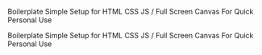Boilerplate Simple Setup for HTML CSS JS / 
Full Screen Canvas
For Quick Personal Use

Boilerplate Simple Setup for HTML CSS JS / 
Full Screen Canvas
For Quick Personal Use
